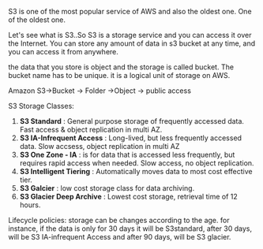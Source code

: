 
S3 is one of the most popular service of AWS and also the oldest one. One of the oldest one.

Let's see what is S3..So S3 is a storage service and you can access it over the Internet. You can store any amount of data in s3 bucket at any time, and you can access it from anywhere.

the data that you store is object and the storage is called bucket. The bucket name has to be unique. it is a logical unit of storage on AWS. 

Amazon S3->Bucket -> Folder ->Object -> public access


S3 Storage Classes:

1. **S3 Standard** : General purpose storage of frequently accessed data. Fast access & object replication in multi AZ.
2. **S3 IA-Infrequent Access** : Long-lived, but less frequently accessed data. Slow accsess, object replication in multi AZ
3. **S3 One Zone - IA** : is for data that is accessed less frequently, but requires rapid access when needed. Slow access, no object replication.
4. **S3 Intelligent Tiering** : Automatically moves data to most cost effective tier.
5. **S3 Galcier** : low cost storage class for data archiving.
6. **S3 Glacier Deep Archive** : Lowest cost storage, retrieval time of 12 hours.


Lifecycle policies: storage can be changes according to the age. for instance, if the data is only for 30 days it will be S3standard, after 30 days, will be S3 IA-infrequent Access and after 90 days, will be S3 glacier.
